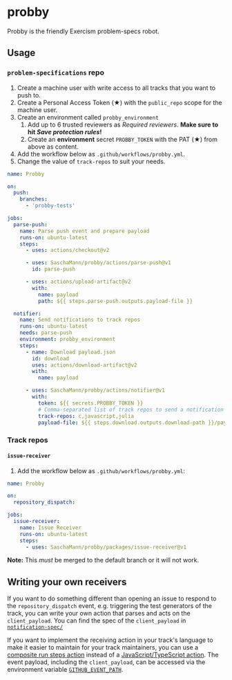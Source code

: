 # probby

Probby is the friendly Exercism problem-specs robot.

## Usage

### `problem-specifications` repo

1. Create a machine user with write access to all tracks that you want to push to.
2. Create a Personal Access Token (★) with the `public_repo` scope for the machine user.
3. Create an environment called `probby_environment`
   1. Add up to 6 trusted reviewers as _Required reviewers_. **Make sure to hit _Save protection rules_!**
   2. Create an **environment** secret `PROBBY_TOKEN` with the PAT (★) from above as content.
4. Add the workflow below as `.github/workflows/probby.yml`.
5. Change the value of `track-repos` to suit your needs.

```yaml
name: Probby

on:
  push:
    branches:
      - 'probby-tests'

jobs:
  parse-push:
    name: Parse push event and prepare payload
    runs-on: ubuntu-latest
    steps:
      - uses: actions/checkout@v2

      - uses: SaschaMann/probby/actions/parse-push@v1
        id: parse-push

      - uses: actions/upload-artifact@v2
        with:
          name: payload
          path: ${{ steps.parse-push.outputs.payload-file }}

  notifier:
    name: Send notifications to track repos
    runs-on: ubuntu-latest
    needs: parse-push
    environment: probby_environment
    steps:
      - name: Download payload.json
        id: download
        uses: actions/download-artifact@v2
        with:
          name: payload

      - uses: SaschaMann/probby/actions/notifier@v1
        with:
          token: ${{ secrets.PROBBY_TOKEN }}
          # Comma-separated list of track repos to send a notification to
          track-repos: c,javascript,julia
          payload-file: ${{ steps.download.outputs.download-path }}/payload.json
```

### Track repos

#### `issue-receiver`

1. Add the workflow below as `.github/workflows/probby.yml`:

```yaml
name: Probby

on:
  repository_dispatch:

jobs:
  issue-receiver:
    name: Issue Receiver
    runs-on: ubuntu-latest
    steps:
      - uses: SaschaMann/probby/packages/issue-receiver@v1
```

**Note:** This _must_ be merged to the default branch or it will not work.

## Writing your own receivers

If you want to do something different than opening an issue to respond to the `repository_dispatch` event, e.g. triggering the test generators of the track, you can write your own action that parses and acts on the `client_payload`.
You can find the spec of the `client_payload` in [`notification-spec/`](notification-spec/)

If you want to implement the receiving action in your track's language to make it easier to maintain for your track maintainers, you can use a [composite run steps action](https://docs.github.com/en/free-pro-team@latest/actions/creating-actions/creating-a-composite-run-steps-action) instead of a [JavaScript/TypeScript action](https://docs.github.com/en/free-pro-team@latest/actions/creating-actions/creating-a-javascript-action).
The event payload, including the `client_payload`, can be accessed via the environment variable [`GITHUB_EVENT_PATH`](https://docs.github.com/en/free-pro-team@latest/actions/reference/specifications-for-github-hosted-runners#file-systems).
